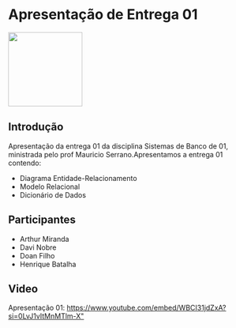 # Apresentação de Entrega 01 


<img src ="https://raw.githubusercontent.com/SBD1/2023.2-Hora-de-Aventura/main/Apresenta%C3%A7%C3%B5es/img/HoraDeAventura.jpeg" width =  150px >


## Introdução
Apresentação da entrega 01 da disciplina Sistemas de Banco de 01, ministrada pelo prof Mauricio Serrano.Apresentamos a entrega 01 contendo: 

- Diagrama Entidade-Relacionamento
- Modelo Relacional
- Dicionário de Dados

## Participantes 

- Arthur Miranda
- Davi Nobre
- Doan Filho
- Henrique Batalha
## Video
Apresentação 01:
<https://www.youtube.com/embed/WBCI31jdZxA?si=0LvJ1vItMnMTlm-X"> 